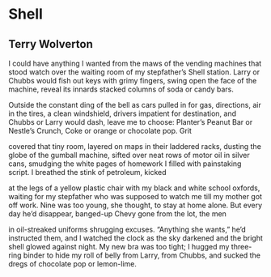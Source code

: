 # Shell
## Terry Wolverton
I could have anything I wanted
from the maws of the vending machines
that stood watch over the waiting
room of my stepfather’s Shell station.
Larry or Chubbs would fish out keys
with grimy fingers, swing open
the face of the machine, reveal its innards
stacked columns of soda or candy bars.

Outside the constant ding of the bell
as cars pulled in for gas, directions,
air in the tires, a clean windshield,
drivers impatient for destination,
and Chubbs or Larry would dash, leave
me to choose: Planter’s Peanut
Bar or Nestle’s Crunch, Coke
or orange or chocolate pop. Grit

covered that tiny room, layered
on maps in their laddered racks, dusting
the globe of the gumball machine,
sifted over neat rows of motor oil
in silver cans, smudging the white
pages of homework I filled with
painstaking script. I breathed
the stink of petroleum, kicked

at the legs of a yellow plastic
chair with my black and white
school oxfords, waiting for my stepfather
who was supposed to watch me till
my mother got off work. Nine was too
young, she thought, to stay at home alone.
But every day he’d disappear, banged-up
Chevy gone from the lot, the men

in oil-streaked uniforms shrugging excuses.
“Anything she wants,” he’d instructed them,
and I watched the clock as the sky
darkened and the bright shell glowed
against night. My new bra was too tight;
I hugged my three-ring binder to hide my roll
of belly from Larry, from Chubbs, and sucked
the dregs of chocolate pop or lemon-lime.